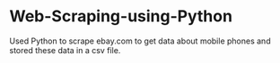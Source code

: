 # Web-Scraping-using-Python
Used Python to scrape ebay.com to get data about mobile phones and stored these data in a csv file.
